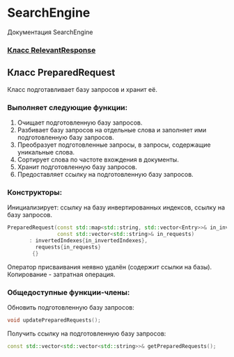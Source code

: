 # SearchEngine
Документация SearchEngine

### [Класс RelevantResponse](../RelevantResponse.md)

## Класс PreparedRequest
Класс подготавливает базу запросов и хранит её.
### Выполняет следующие функции:
1. Очищает подготовленную базу запросов.
2. Разбивает базу запросов на отдельные слова и заполняет ими подготовленную базу запросов.
3. Преобразует подготовленные запросы, в запросы, содержащие уникальные слова.
4. Сортирует слова по частоте вхождения в документы.
5. Хранит подготовленную базу запросов.
6. Предоставляет ссылку на подготовленную базу запросов.
### Конструкторы:
Инициализирует: ссылку на базу инвертированных индексов, ссылку на базу запросов.
```cpp
PreparedRequest(const std::map<std::string, std::vector<Entry>>& in_invertedIndexes,
                const std::vector<std::string>& in_requests)
       : invertedIndexes{in_invertedIndexes},
         requests{in_requests}
        {}
```
Оператор присваивания неявно удалён (содержит ссылки на базы).\
Копирование - затратная операция.
### Общедоступные функции-члены:
Обновить подготовленную базу запросов:
```cpp
void updatePreparedRequests();
```
Получить ссылку на подготовленную базу запросов:
```cpp
const std::vector<std::vector<std::string>>& getPreparedRequests();
```
